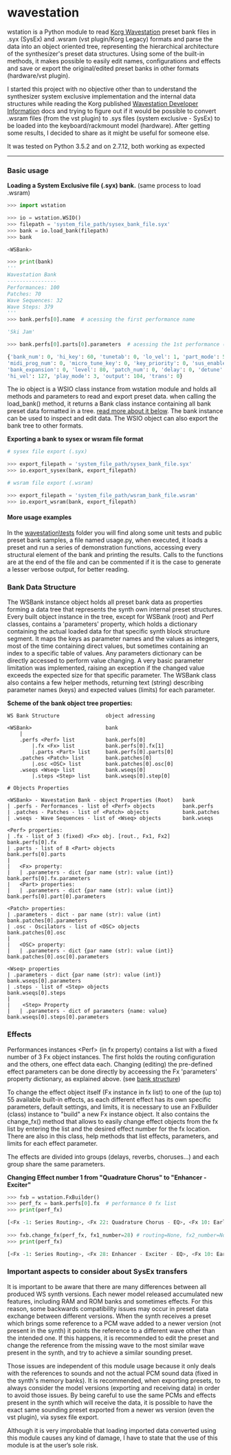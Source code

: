 # wavestation

wstation is a Python module to read [Korg Wavestation](https://en.wikipedia.org/wiki/Korg_Wavestation) preset bank files in .syx (SysEx) and .wsram (vst plugin/Korg Legacy) formats and parse the data into an object oriented tree, representing the hierarchical architecture of the synthesizer's preset data structures. Using some of the built-in methods, it makes possible to easily edit names, configurations and effects and save or export the original/edited preset banks in other formats (hardware/vst plugin).

I started this project with no objective other than to understand the synthesizer system exclusive implementation and the internal   data structures while reading the Korg published [Wavestation Developer Information](http://www.danphillips.com/wavestation/ws_developer.htm) docs and trying to figure out if it would be possible to convert .wsram files (from the vst plugin) to .sys files (system exclusive - SysEx) to be loaded into the keyboard/rackmount model (hardware). After getting some results, I decided to share as it might be useful for someone else.

It was tested on Python 3.5.2 and on 2.7.12, both working as expected

----
### Basic usage

**Loading a System Exclusive file (.syx) bank.** (same process to load .wsram)
```python
>>> import wstation

>>> io = wstation.WSIO()
>>> filepath = 'system_file_path/sysex_bank_file.syx'
>>> bank = io.load_bank(filepath)
>>> bank

<WSBank>

>>> print(bank)
'''
Wavestation Bank
----------------
Performances: 100
Patches: 70
Wave Sequences: 32
Wave Steps: 379
'''
>>> bank.perfs[0].name  # acessing the first performance name

'Ski Jam'

>>> bank.perfs[0].parts[0].parameters  # acessing the 1st performance (1st part) parameters dict

{'bank_num': 0, 'hi_key': 60, 'tunetab': 0, 'lo_vel': 1, 'part_mode': 52, 'midi_out_chan': 0, 
'midi_prog_num': 0, 'micro_tune_key': 0, 'key_priority': 0, 'sus_enable': 0, 'lo_key': 7, 
'bank_expansion': 0, 'level': 80, 'patch_num': 0, 'delay': 0, 'detune': 0, 'voice_mode': 1, 
'hi_vel': 127, 'play_mode': 3, 'output': 104, 'trans': 0}
```
The io object is a WSIO class instance from wstation module and holds all methods and parameters to read and export preset data. when calling the load_bank() method, it returns a Bank class instance containing all bank preset data formatted in a tree. [read more about it below](#bank). The bank instance can be used to inspect and edit data.
 The WSIO object can also export the bank tree to other formats. 

**Exporting a bank to sysex or wsram file format**
```python
# sysex file export (.syx)

>>> export_filepath = 'system_file_path/sysex_bank_file.syx'
>>> io.export_sysex(bank, export_filepath)

# wsram file export (.wsram)

>>> export_filepath = 'system_file_path/wsram_bank_file.wsram'
>>> io.export_wsram(bank, export_filepath)
```

#### More usage examples

In the [wavestation\tests](https://github.com/pedrocabral/wavestation/tests) folder you will find along some unit tests and public preset bank samples, a file named usage.py, when executed, it loads a preset and run a series of demonstration functions, accessing every structural element of the bank and printing the results. Calls to the functions are at the end of the file and can be commented if it is the case to generate a lesser verbose output, for better reading.

### <a name="bank"></a>Bank Data Structure
The WSBank instance object holds all preset bank data as properties forming a data tree that represents the synth own internal preset structures. Every built object instance in the tree, except for WSBank (root) and Perf classes, contains a 'parameters' property, which holds a dictionary containing the actual loaded data for that specific synth block structure segment. It maps the keys as parameter names and the values as integers, most of the time containing direct values, but sometimes containing an index to a specific table of values.
Any parameters dictionary can be directly accessed to perform value changing. A very basic parameter limitation was implemented, raising an exception if the changed value exceeds the expected size for that specific parameter. The WSBank class  also contains a few helper methods, returning text (string) describing parameter names (keys) and expected values (limits) for each parameter.

**Scheme of the bank object tree properties:**
```
WS Bank Structure               object adressing

<WSBank>                        bank
    |
    .perfs <Perf> list          bank.perfs[0]
        |.fx <Fx> list          bank.perfs[0].fx[1]
        |.parts <Part> list     bank.perfs[0].parts[0]
    .patches <Patch> list       bank.patches[0]
        |.osc <OSC> list        bank.patches[0].osc[0]
    .wseqs <Wseq> list          bank.wseqs[0]
        |.steps <Step> list     bank.wseqs[0].step[0]

# Objects Properties

<WSBank> - Wavestation Bank - object Properties (Root)   bank
| .perfs - Performances - list of <Perf> objects         bank.perfs
| .patches - Patches - list of <Patch> objects           bank.patches
| .wseqs - Wave Sequences - list of <Wseq> objects       bank.wseqs

<Perf> properties:
| .fx - list of 3 (fixed) <Fx> obj. [rout., Fx1, Fx2]    bank.perfs[0].fx
| .parts - list of 8 <Part> objects                      bank.perfs[0].parts
|
|   <Fx> property:
|   | .parameters - dict {par name (str): value (int)}   bank.perfs[0].fx.parameters
|   <Part> properties:
|   | .parameters - dict {par name (str): value (int)}   bank.perfs[0].part[0].parameters

<Patch> properties:
| .parameters - dict - par name (str): value (int)       bank.patches[0].parameters
| .osc - Oscilators - list of <OSC> objects              bank.patches[0].osc
|
|   <OSC> property:
|   | .parameters - dict {par name (str): value (int)}   bank.patches[0].osc[0].parameters

<Wseq> properties
| .parameters - dict {par name (str): value (int)}       bank.wseqs[0].parameters
| .steps - list of <Step> objects                        bank.wseqs[0].steps
|
|    <Step> Property
|   | .parameters - dict of parameters {name: value}     bank.wseqs[0].steps[0].parameters
```
### Effects
Performances instances \<Perf\> (in fx property) contains a list with a fixed number of 3 Fx object instances. The first holds the routing configuration and the others, one effect data each. Changing (editing) the pre-defined effect parameters can be done directly by acceessing the Fx 'parameters' property dictionary, as explained above. (see [bank structure](#bank))

To change the effect object itself (Fx instance in fx list) to one of the (up to) 55 available built-in effects, as each different effect has its own specific parameters, default settings, and limits, it is necessary to use an FxBuilder (class) instance to "build" a new Fx instance object. It also contains the change_fx() method that allows to easily change effect objects from the <Perf> fx list by entering the list and the desired effect number for the fx location. There are also in this class, help methods that list effects, parameters, and limits for each effect parameter.

The effects are divided into groups (delays, reverbs, choruses...) and each group share the same parameters.

**Changing Effect number 1 from "Quadrature Chorus" to "Enhancer - Exciter"**

```python
>>> fxb = wstation.FxBuilder()
>>> perf_fx = bank.perfs[0].fx  # performance 0 fx list
>>> print(perf_fx)

[<Fx -1: Series Routing>, <Fx 22: Quadrature Chorus - EQ>, <Fx 10: Early Reflections - EQ 1>]
 
>>> fxb.change_fx(perf_fx, fx1_number=28) # routing=None, fx2_number=None (defaults to None - keeps fx) 
>>> print(perf_fx)

[<Fx -1: Series Routing>, <Fx 28: Enhancer - Exciter - EQ>, <Fx 10: Early Reflections - EQ 1>]
```

### Important aspects to consider about SysEx transfers
It is important to be aware that there are many differences between all produced WS synth versions. Each newer model released accumulated new features, including RAM and ROM banks and sometimes effects. For this reason, some backwards compatibility issues may occur in preset data exchange between different versions. When the synth receives a preset which brings some reference to a PCM wave added to a newer version (not present in the synth) it points the reference to a different wave other than the intended one. If this happens, it is recommended to edit the preset and change the reference from the missing wave to the most similar wave present in the synth, and try to achieve a similar sounding preset.

 Those issues are independent of this module usage because it only deals with the references to sounds and not the actual PCM sound data (fixed in the synth's memory banks). It is recommended, when exporting presets, to always consider the model versions (exporting and receiving data) in order to avoid those issues. By being careful to use the same PCMs and effects present in the synth which will receive the data, it is possible to have the exact same sounding preset exported from a newer ws version (even the vst plugin), via sysex file export.

Although it is very improbable that loading imported data converted using this module causes any kind of damage, I have to state that the use of this module is at the user’s sole risk.
